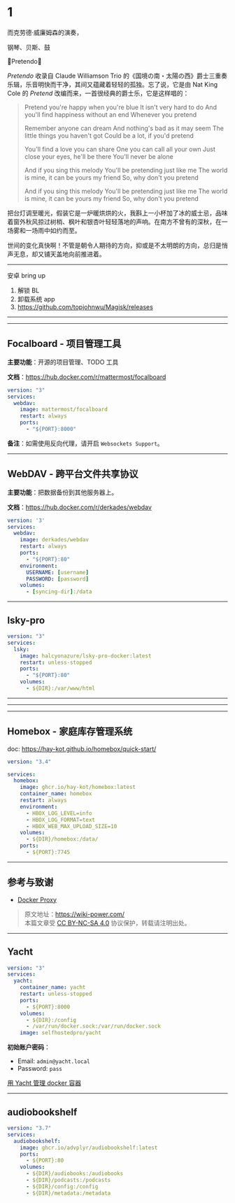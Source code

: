 # 1

而克劳德·威廉姆森的演奏，

钢琴、贝斯、鼓

🎵Pretendo🎵

_Pretendo_ 收录自 Claude Williamson Trio 的《国境の南・太陽の西》爵士三重奏乐辑，乐音明快而干净，其间又蕴藏着轻轻的孤独。忘了说，它是由 Nat King Cole 的 _Pretend_ 改编而来，一首很经典的爵士乐，它是这样唱的：

> Pretend you're happy when you're blue
> It isn't very hard to do
> And you'll find happiness without an end
> Whenever you pretend
>
> Remember anyone can dream
> And nothing's bad as it may seem
> The little things you haven't got
> Could be a lot, if you'd pretend
>
> You'll find a love you can share
> One you can call all your own
> Just close your eyes, he'll be there
> You'll never be alone
>
> And if you sing this melody
> You'll be pretending just like me
> The world is mine, it can be yours my friend
> So, why don't you pretend
>
> And if you sing this melody
> You'll be pretending just like me
> The world is mine, it can be yours my friend
> So, why don't you pretend

把台灯调至暖光，假装它是一炉暖烘烘的火，我斟上一小杯加了冰的威士忌，品味着窗外秋风掠过树梢、枫叶和银杏叶轻轻落地的声响。在南方不曾有的深秋，在一场雾和一场雨中如约而至。

世间的变化真快啊！不管是朝令人期待的方向，抑或是不太明朗的方向，总归是悄声无息，却又铺天盖地向前推进着。

---

安卓 bring up

1. 解锁 BL
2. 卸载系统 app
3. https://github.com/topjohnwu/Magisk/releases

---

---

## Focalboard - 项目管理工具

**主要功能**：开源的项目管理、TODO 工具

**文档**：<https://hub.docker.com/r/mattermost/focalboard>

```yaml title="docker-compose.yml"
version: "3"
services:
  webdav:
    image: mattermost/focalboard
    restart: always
    ports:
      - "${PORT}:8000"
```

**备注**：如需使用反向代理，请开启 `Websockets Support`。

---

## WebDAV - 跨平台文件共享协议

**主要功能**：把数据备份到其他服务器上。

**文档**：<https://hub.docker.com/r/derkades/webdav>

```yaml title="docker-compose.yml"
version: '3'
services:
  webdav:
    image: derkades/webdav
    restart: always
    ports:
      - "${PORT}:80"
    environment:
      USERNAME: [username]
      PASSWORD: [password]
    volumes:
      - [syncing-dir]:/data
```

---

## lsky-pro

```yaml title="docker-compose.yml"
version: "3"
services:
  lsky:
    image: halcyonazure/lsky-pro-docker:latest
    restart: unless-stopped
    ports:
      - "${PORT}:80"
    volumes:
      - ${DIR}:/var/www/html
```

---

---

---

## Homebox - 家庭库存管理系统

doc: https://hay-kot.github.io/homebox/quick-start/

```yaml title="docker-compose.yml"
version: "3.4"

services:
  homebox:
    image: ghcr.io/hay-kot/homebox:latest
    container_name: homebox
    restart: always
    environment:
      - HBOX_LOG_LEVEL=info
      - HBOX_LOG_FORMAT=text
      - HBOX_WEB_MAX_UPLOAD_SIZE=10
    volumes:
      - ${DIR}/homebox:/data/
    ports:
      - ${PORT}:7745
```

---

## 参考与致谢

- [Docker Proxy](https://dockerproxy.com/)

> 原文地址：<https://wiki-power.com/>  
> 本篇文章受 [CC BY-NC-SA 4.0](https://creativecommons.org/licenses/by/4.0/deed.zh) 协议保护，转载请注明出处。

---

## Yacht

```yaml title="docker-compose.yml"
version: "3"
services:
  yacht:
    container_name: yacht
    restart: unless-stopped
    ports:
      - ${PORT}:8000
    volumes:
      - ${DIR}:/config
      - /var/run/docker.sock:/var/run/docker.sock
    image: selfhostedpro/yacht
```

**初始账户密码**：

- Email: `admin@yacht.local`
- Password: `pass`

[用 Yacht 管理 docker 容器](https://laosu.ml/2022/06/01/%E7%94%A8Yacht%E7%AE%A1%E7%90%86docker%E5%AE%B9%E5%99%A8/)

---

## audiobookshelf

```yaml title="docker-compose.yml"
version: "3.7"
services:
  audiobookshelf:
    image: ghcr.io/advplyr/audiobookshelf:latest
    ports:
      - ${PORT}:80
    volumes:
      - ${DIR}/audiobooks:/audiobooks
      - ${DIR}/podcasts:/podcasts
      - ${DIR}/config:/config
      - ${DIR}/metadata:/metadata
```
